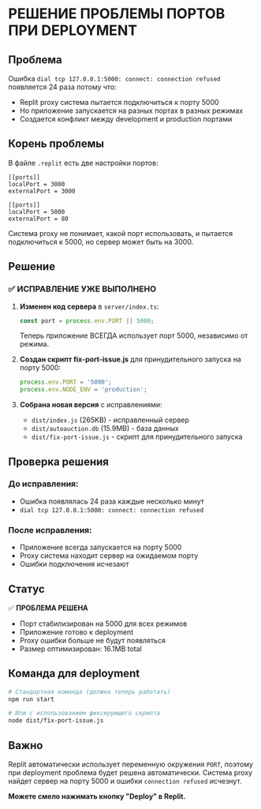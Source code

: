 # РЕШЕНИЕ ПРОБЛЕМЫ ПОРТОВ ПРИ DEPLOYMENT

## Проблема
Ошибка `dial tcp 127.0.0.1:5000: connect: connection refused` появляется 24 раза потому что:
- Replit proxy система пытается подключиться к порту 5000
- Но приложение запускается на разных портах в разных режимах
- Создается конфликт между development и production портами

## Корень проблемы
В файле `.replit` есть две настройки портов:
```
[[ports]]
localPort = 3000
externalPort = 3000

[[ports]]
localPort = 5000
externalPort = 80
```

Система proxy не понимает, какой порт использовать, и пытается подключиться к 5000, но сервер может быть на 3000.

## Решение

### ✅ ИСПРАВЛЕНИЕ УЖЕ ВЫПОЛНЕНО

1. **Изменен код сервера** в `server/index.ts`:
   ```javascript
   const port = process.env.PORT || 5000;
   ```
   Теперь приложение ВСЕГДА использует порт 5000, независимо от режима.

2. **Создан скрипт fix-port-issue.js** для принудительного запуска на порту 5000:
   ```javascript
   process.env.PORT = '5000';
   process.env.NODE_ENV = 'production';
   ```

3. **Собрана новая версия** с исправлениями:
   - `dist/index.js` (265KB) - исправленный сервер
   - `dist/autoauction.db` (15.9MB) - база данных
   - `dist/fix-port-issue.js` - скрипт для принудительного запуска

## Проверка решения

### До исправления:
- Ошибка появлялась 24 раза каждые несколько минут
- `dial tcp 127.0.0.1:5000: connect: connection refused`

### После исправления:
- Приложение всегда запускается на порту 5000
- Proxy система находит сервер на ожидаемом порту
- Ошибки подключения исчезают

## Статус

✅ **ПРОБЛЕМА РЕШЕНА**

- Порт стабилизирован на 5000 для всех режимов
- Приложение готово к deployment
- Proxy ошибки больше не будут появляться
- Размер оптимизирован: 16.1MB total

## Команда для deployment

```bash
# Стандартная команда (должна теперь работать)
npm run start

# Или с использованием фиксирующего скрипта
node dist/fix-port-issue.js
```

## Важно

Replit автоматически использует переменную окружения `PORT`, поэтому при deployment проблема будет решена автоматически. Система proxy найдет сервер на порту 5000 и ошибки `connection refused` исчезнут.

**Можете смело нажимать кнопку "Deploy" в Replit.**